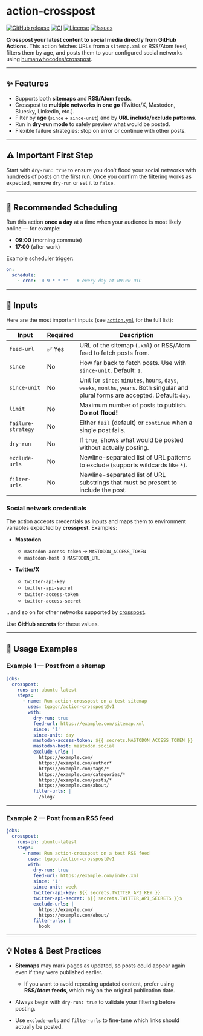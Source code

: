 # action-crosspost

[![GitHub release](https://img.shields.io/github/v/release/tgagor/action-crosspost?logo=github)](https://github.com/tgagor/action-crosspost/releases)
[![CI](https://github.com/tgagor/action-crosspost/actions/workflows/build.yml/badge.svg)](https://github.com/tgagor/action-crosspost/actions/workflows/build.yml)
[![License](https://img.shields.io/github/license/tgagor/action-crosspost)](https://github.com/tgagor/action-crosspost/blob/main/LICENSE)
[![Issues](https://img.shields.io/github/issues/tgagor/action-crosspost)](https://github.com/tgagor/action-crosspost/issues)

**Crosspost your latest content to social media directly from GitHub Actions.**
This action fetches URLs from a `sitemap.xml` or RSS/Atom feed, filters them by age, and posts them to your configured social networks using [humanwhocodes/crosspost](https://github.com/humanwhocodes/crosspost).

---

## ✨ Features

* Supports both **sitemaps** and **RSS/Atom feeds**.
* Crosspost to **multiple networks in one go** (Twitter/X, Mastodon, Bluesky, LinkedIn, etc.).
* Filter by **age** (`since` + `since-unit`) and by **URL include/exclude patterns**.
* Run in **dry-run mode** to safely preview what would be posted.
* Flexible failure strategies: stop on error or continue with other posts.

---

## ⚠️ Important First Step

Start with `dry-run: true` to ensure you don’t flood your social networks with hundreds of posts on the first run.
Once you confirm the filtering works as expected, remove `dry-run` or set it to `false`.

---

## 📆 Recommended Scheduling

Run this action **once a day** at a time when your audience is most likely online — for example:

* **09:00** (morning commute)
* **17:00** (after work)

Example scheduler trigger:

```yaml
on:
  schedule:
    - cron: '0 9 * * *'   # every day at 09:00 UTC
```

---

## 📌 Inputs

Here are the most important inputs (see [`action.yml`](./action.yml) for the full list):

| Input              | Required | Description                                                                                                                            |
| ------------------ | -------- | -------------------------------------------------------------------------------------------------------------------------------------- |
| `feed-url`         | ✅ Yes   | URL of the sitemap (`.xml`) or RSS/Atom feed to fetch posts from.                                                                      |
| `since`            | No       | How far back to fetch posts. Use with `since-unit`. Default: `1`.                                                                      |
| `since-unit`       | No       | Unit for `since`: `minutes`, `hours`, `days`, `weeks`, `months`, `years`. Both singular and plural forms are accepted. Default: `day`. |
| `limit`            | No       | Maximum number of posts to publish. **Do not flood!**                                                                                  |
| `failure-strategy` | No       | Either `fail` (default) or `continue` when a single post fails.                                                                        |
| `dry-run`          | No       | If `true`, shows what would be posted without actually posting.                                                                        |
| `exclude-urls`     | No       | Newline-separated list of URL patterns to exclude (supports wildcards like `*`).                                                       |
| `filter-urls`      | No       | Newline-separated list of URL substrings that must be present to include the post.                                                     |

### Social network credentials

The action accepts credentials as inputs and maps them to environment variables expected by **crosspost**. Examples:

* **Mastodon**

  * `mastodon-access-token` → `MASTODON_ACCESS_TOKEN`
  * `mastodon-host` → `MASTODON_URL`

* **Twitter/X**

  * `twitter-api-key`
  * `twitter-api-secret`
  * `twitter-access-token`
  * `twitter-access-secret`

…and so on for other networks supported by [crosspost](https://github.com/humanwhocodes/crosspost#options).

Use **GitHub secrets** for these values.

---

## 📝 Usage Examples

### Example 1 — Post from a sitemap

```yaml
jobs:
  crosspost:
    runs-on: ubuntu-latest
    steps:
      - name: Run action-crosspost on a test sitemap
        uses: tgagor/action-crosspost@v1
        with:
          dry-run: true
          feed-url: https://example.com/sitemap.xml
          since: '1'
          since-unit: day
          mastodon-access-token: ${{ secrets.MASTODON_ACCESS_TOKEN }}
          mastodon-host: mastodon.social
          exclude-urls: |
            https://example.com/
            https://example.com/author*
            https://example.com/tags/*
            https://example.com/categories/*
            https://example.com/posts/*
            https://example.com/about/
          filter-urls: |
            /blog/
```

---

### Example 2 — Post from an RSS feed

```yaml
jobs:
  crosspost:
    runs-on: ubuntu-latest
    steps:
      - name: Run action-crosspost on a test RSS feed
        uses: tgagor/action-crosspost@v1
        with:
          dry-run: true
          feed-url: https://example.com/index.xml
          since: '1'
          since-unit: week
          twitter-api-key: ${{ secrets.TWITTER_API_KEY }}
          twitter-api-secret: ${{ secrets.TWITTER_API_SECRETS }}$
          exclude-urls: |
            https://example.com/
            https://example.com/about/
          filter-urls: |
            book
```

---

## 💡 Notes & Best Practices

* **Sitemaps** may mark pages as updated, so posts could appear again even if they were published earlier.

  * If you want to avoid reposting updated content, prefer using **RSS/Atom feeds**, which rely on the original publication date.
* Always begin with `dry-run: true` to validate your filtering before posting.
* Use `exclude-urls` and `filter-urls` to fine-tune which links should actually be posted.
